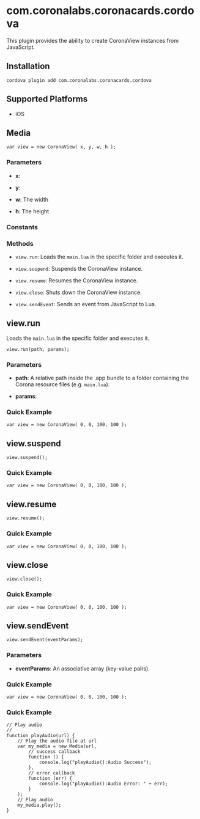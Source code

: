 <!---
# The MIT License (MIT)
# 
# Copyright (c) 2014 Corona Labs
# 
# Permission is hereby granted, free of charge, to any person obtaining a copy of
# this software and associated documentation files (the "Software"), to deal in
# the Software without restriction, including without limitation the rights to
# use, copy, modify, merge, publish, distribute, sublicense, and/or sell copies # of
# the Software, and to permit persons to whom the Software is furnished to do so,
# subject to the following conditions:
# 
# The above copyright notice and this permission notice shall be included in all
# copies or substantial portions of the Software.
# 
# THE SOFTWARE IS PROVIDED "AS IS", WITHOUT WARRANTY OF ANY KIND, EXPRESS OR
# IMPLIED, INCLUDING BUT NOT LIMITED TO THE WARRANTIES OF MERCHANTABILITY, # FITNESS
# FOR A PARTICULAR PURPOSE AND NONINFRINGEMENT. IN NO EVENT SHALL THE AUTHORS OR
# COPYRIGHT HOLDERS BE LIABLE FOR ANY CLAIM, DAMAGES OR OTHER LIABILITY, WHETHER
# IN AN ACTION OF CONTRACT, TORT OR OTHERWISE, ARISING FROM, OUT OF OR IN
# CONNECTION WITH THE SOFTWARE OR THE USE OR OTHER DEALINGS IN THE SOFTWARE.
-->

# com.coronalabs.coronacards.cordova

This plugin provides the ability to create CoronaView instances from JavaScript.

## Installation

    cordova plugin add com.coronalabs.coronacards.cordova

## Supported Platforms

- iOS

## Media

    var view = new CoronaView( x, y, w, h );

### Parameters

- __x__: 

- __y__: 

- __w__: The width

- __h__: The height


### Constants

### Methods

- `view.run`: Loads the `main.lua` in the specific folder and executes it.

- `view.suspend`: Suspends the CoronaView instance.

- `view.resume`: Resumes the CoronaView instance.

- `view.close`: Shuts down the CoronaView instance.

- `view.sendEvent`: Sends an event from JavaScript to Lua.

## view.run

Loads the `main.lua` in the specific folder and executes it.

    view.run(path, params);

### Parameters

- __path__: A relative path inside the .app bundle to a folder containing the Corona resource files (e.g. `main.lua`).

- __params__: 

### Quick Example

    var view = new CoronaView( 0, 0, 100, 100 );


## view.suspend

    view.suspend();

### Quick Example

    var view = new CoronaView( 0, 0, 100, 100 );


## view.resume

    view.resume();

### Quick Example

    var view = new CoronaView( 0, 0, 100, 100 );


## view.close

    view.close();

### Quick Example

    var view = new CoronaView( 0, 0, 100, 100 );


## view.sendEvent

    view.sendEvent(eventParams);

### Parameters

- __eventParams__: An associative array (key-value pairs).

### Quick Example

    var view = new CoronaView( 0, 0, 100, 100 );



### Quick Example

    // Play audio
    //
    function playAudio(url) {
        // Play the audio file at url
        var my_media = new Media(url,
            // success callback
            function () {
                console.log("playAudio():Audio Success");
            },
            // error callback
            function (err) {
                console.log("playAudio():Audio Error: " + err);
            }
        );
        // Play audio
        my_media.play();
    }

